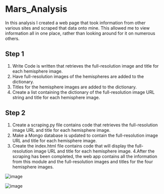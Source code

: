 # Mars_Analysis
In this analysis I created a web page that took information from other various sites and scraped that data onto mine. This allowed me to view information all in one place, rather than looking around for it on numerous others. 

## Step 1
1. Write Code is written that retrieves the full-resolution image and title for each hemisphere image.
2. Have full-resolution images of the hemispheres are added to the dictionary.
3. Titles for the hemisphere images are added to the dictionary.
4. Create a list containing the dictionary of the full-resolution image URL string and title for each hemisphere image.

## Step 2
1. Create a scraping.py file contains code that retrieves the full-resolution image URL and title for each hemisphere image.
2. Make a Mongo database is updated to contain the full-resolution image URL and title for each hemisphere image.
3. Create the index.html file contains code that will display the full-resolution image URL and title for each hemisphere image. 4.After the scraping has been completed,    the web app contains all the information from this module and the full-resolution images and titles for the four hemisphere images.

![image](https://user-images.githubusercontent.com/95777297/181685131-27a9f2e6-0745-40f0-8567-5033a4ab85e2.png)

![image](https://user-images.githubusercontent.com/95777297/181685149-b6bce08c-7f96-42c4-b9a5-cfa09596b473.png)
